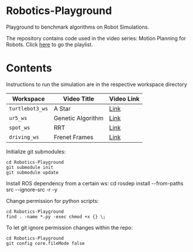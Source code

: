 # Robotics-Playground
Playground to benchmark algorithms on Robot Simulations.

The repository contains code used in the video series: Motion Planning for Robots. Click [here](https://youtube.com/playlist?list=PL0sla3wvhSnYNAyp0-OQmTMyO2POZRSe-) to go the playlist.

# Contents

Instructions to run the simulation are in the respective workspace directory

| Workspace      | Video Title | Video Link | 
| ----------- | ----------- | ----------- |
| `turtlebot3_ws`      | A Star | [Link](https://youtu.be/nbaSzCnmyec) |
| `ur5_ws`   | Genetic Algorithm | [Link](https://youtu.be/RMHcwaTtvLg) |
| `spot_ws`  | RRT | [Link](https://youtu.be/_KD_2IsWslM) |
| `driving_ws` | Frenet Frames | [Link](https://youtu.be/DhP3jiC9YX0) |

Initialize git submodules:

    cd Robotics-Playground
    git submodule init
    git submodule update
    
Install ROS dependency from a certain ws:
    cd <ws>
    rosdep install --from-paths src --ignore-src -r -y

Change permission for python scripts:

    cd Robotics-Playground
    find . -name *.py -exec chmod +x {} \;
    
To let git ignore permission changes within the repo:

    cd Robotics-Playground
    git config core.fileMode false
